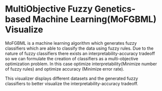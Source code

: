 # MultiObjective Fuzzy Genetics-based Machine Learning(MoFGBML) Visualize


MoFGBML is a machine learning algorithm which generates fuzzy classifiers which are able to classify the data using fuzzy rules.
Due to the nature of fuzzy classifiers there exists an interpretability-accuracy tradeoff so we can formulate the creation of classifiers as a multi-objective optimization problem. In this case optimize interpretability(Minimize number of fuzzy rules) and optimize accuracy (Minimize error rate).

This visualizer displays different datasets and the generated fuzzy classifiers to better visualize the interpretability-accuracy tradeoff.
